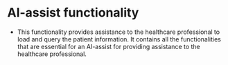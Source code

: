 # AI-assist functionality

- This functionality provides assistance to the healthcare professional to load and query the patient information. It contains all the functionalities that are essential for an AI-assist for providing assistance to the healthcare professional.  
